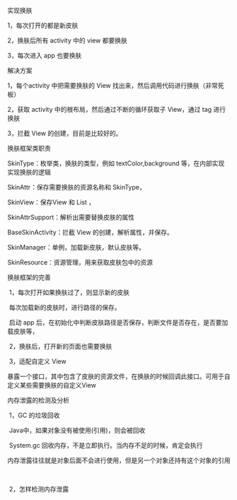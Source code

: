 实现换肤

1，每次打开的都是新皮肤

2，换肤后所有 activity 中的 view 都要换肤

3，每次进入 app 也要换肤

解决方案

1，每个activity 中把需要换肤的 View 找出来，然后调用代码进行换肤（非常死板）

2，获取 activity 中的根布局，然后通过不断的循环获取子 View，通过 tag 进行换肤

3，拦截 View 的创建，目前是比较好的。

换肤框架类职责

SkinType：枚举类，换肤的类型，例如 textColor,background 等，在内部实现实现换肤的逻辑

SkinAttr：保存需要换肤的资源名称和 SkinType，

SkinView：保存View 和 List<SkinAttr> ，

SkinAttrSupport：解析出需要替换皮肤的属性

BaseSkinActivity：拦截 View 的创建，解析属性，并保存。

SkinManager：单例，加载新皮肤，默认皮肤等。

SkinResource：资源管理，用来获取皮肤包中的资源

换肤框架的完善

​	1，每次打开如果换肤过了，则显示新的皮肤

​		 每次加载新的皮肤时，进行路径的保存。

​		 启动 app 后，在初始化中判断皮肤路径是否保存，判断文件是否存在，是否要加载皮肤等，

​	2，换肤后，打开新的页面也需要换肤

​	3，适配自定义 View

​		暴露一个接口，其中包含了皮肤的资源文件，在换肤的时候回调此接口。可用于自定义某些需要换肤的自定义View

内存泄露的检测及分析

​	1，GC 的垃圾回收

​		Java中，如果对象没有被使用(引用)，则会被回收

​		System.gc 回收内存，不是立即执行。当内存不足的时候，肯定会执行

​		内存泄露往往就是对象后面不会进行使用，但是另一个对象还持有这个对象的引用

​		

​	2，怎样检测内存泄露

